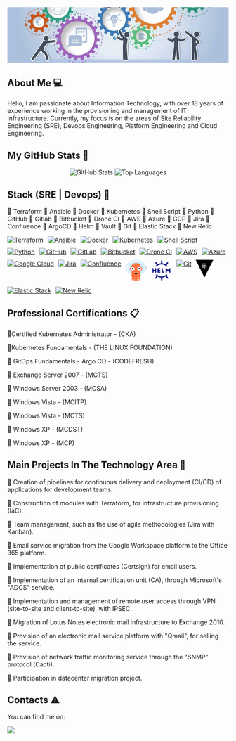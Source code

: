 <!--
**Tiago-TSG/tiago-tsg** is a ✨ _special_ ✨ repository because its `README.md` (this file) appears on your GitHub profile.

Here are some ideas to get you started:

- 🔭 I’m currently working on ...
- 🌱 I’m currently learning ...
- 👯 I’m looking to collaborate on ...
- 🤔 I’m looking for help with ...
- 💬 Ask me about ...
- 📫 How to reach me: ...
- 😄 Pronouns: ...
- ⚡ Fun fact: ...
-->

<div>
    <img src="./img/imagem_de_fundo_do_github.jpeg" />
</div>

## About Me 💻
    
Hello, I am passionate about Information Technology, with over 18 years of experience working in the provisioning and management of IT infrastructure. Currently, my focus is on the areas of Site Reliability Engineering (SRE), Devops Engineering, Platform Engineering and Cloud Engineering.


## My GitHub Stats 🚀

<div align="center" style="text-decoration: none;">
  <a href="https://github.com/Tiago-TSG" style="height=150; text-decoration: none;">
    <img src="https://github-readme-stats.vercel.app/api?username=tiago-tsg&show_icons=true&theme=dracula&include_all_commits=true&count_private=true&include_all_issues=true&cache_seconds=60" style="height=150; text-decoration: none;" alt="GitHub Stats" />
    <img height="150" src="https://github-readme-stats.vercel.app/api/top-langs/?username=tiago-tsg&layout=compact&theme=dracula&langs_count=5&count_private=true&cache_seconds=60" style="height=150; text-decoration: none;" alt="Top Languages" />
  </a>
</div>


## Stack (SRE | Devops) 🧰

🔹 Terraform
🔹 Ansible
🔹 Docker
🔹 Kubernetes
🔹 Shell Script
🔹 Python
🔹 GitHub
🔹 Gitlab
🔹 Bitbucket 
🔹 Drone CI
🔹 AWS
🔹 Azure
🔹 GCP
🔹 Jira
🔹 Confluence
🔹 ArgoCD 
🔹 Helm
🔹 Vault
🔹 Git
🔹 Elastic Stack
🔹 New Relic

<div align="left" style="display: flex; flex-wrap: wrap; gap: 10px;">
  <a href="https://terraform.io"><img src="https://img.icons8.com/color/48/000000/terraform.png" alt="Terraform" style="width: 48px; height: 48px; text-decoration: none;" /></a>
  <a href="https://ansible.com"><img src="https://img.icons8.com/color/48/000000/ansible.png" alt="Ansible" style="width: 48px; height: 48px; text-decoration: none;" /></a>
  <a href="https://docker.com"><img src="https://img.icons8.com/color/48/000000/docker.png" alt="Docker" style="width: 48px; height: 48px; text-decoration: none;" /></a>
  <a href="https://kubernetes.io"><img src="https://img.icons8.com/color/48/000000/kubernetes.png" alt="Kubernetes" style="width: 48px; height: 48px; text-decoration: none;" /></a>
  <a href="https://www.shellscript.sh/"><img src="https://img.icons8.com/color/48/000000/console.png" alt="Shell Script" style="width: 48px; height: 48px; text-decoration: none;" /></a>
  <a href="https://python.org"><img src="https://img.icons8.com/color/48/000000/python.png" alt="Python" style="width: 48px; height: 48px; text-decoration: none;" /></a>
  <a href="https://github.com"><img src="https://img.icons8.com/color/48/000000/github.png" alt="GitHub" style="width: 48px; height: 48px; text-decoration: none;" /></a>
  <a href="https://gitlab.com"><img src="https://img.icons8.com/color/48/000000/gitlab.png" alt="GitLab" style="width: 48px; height: 48px; text-decoration: none;" /></a>
  <a href="https://bitbucket.org"><img src="https://img.icons8.com/color/48/000000/bitbucket.png" alt="Bitbucket" style="width: 48px; height: 48px; text-decoration: none;" /></a>
  <a href="https://drone.io"><img src="https://img.icons8.com/color/48/000000/drone.png" alt="Drone CI" style="width: 48px; height: 48px; text-decoration: none;" /></a>
  <a href="https://aws.amazon.com"><img src="https://img.icons8.com/color/48/000000/amazon-web-services.png" alt="AWS" style="width: 48px; height: 48px; text-decoration: none;" /></a>
  <a href="https://azure.microsoft.com"><img src="https://img.icons8.com/color/48/000000/azure-1.png" alt="Azure" style="width: 48px; height: 48px; text-decoration: none;" /></a>
  <a href="https://cloud.google.com"><img src="https://img.icons8.com/color/48/000000/google-cloud.png" alt="Google Cloud" style="width: 48px; height: 48px; text-decoration: none;" /></a>
  <a href="https://jira.com"><img src="https://img.icons8.com/color/48/000000/jira.png" alt="Jira" style="width: 45px; height: 45px; text-decoration: none;" /></a>
  <a href="https://www.atlassian.com/"><img src="https://img.icons8.com/color/48/000000/confluence.png" alt="Confluence" style="width: 45px; height: 45px; text-decoration: none;" /></a>
  <a href="https://argoproj.github.io"><img src="https://raw.githubusercontent.com/cncf/artwork/master/projects/argo/icon/color/argo-icon-color.png" alt="Argo CD" style="width: 48px; height: 48px; text-decoration: none;" /></a>
  <a href="https://helm.sh"><img src="https://raw.githubusercontent.com/cncf/artwork/master/projects/helm/icon/color/helm-icon-color.svg" alt="Helm" style="width: 48px; height: 48px; text-decoration: none;" /></a>
  <a href="https://git-scm.com"><img src="https://img.icons8.com/color/48/000000/git.png" alt="Git" style="width: 48px; height: 48px; text-decoration: none;" /></a>
  <a href="https://vaultproject.io"><img src="https://raw.githubusercontent.com/hashicorp/vault/main/ui/public/vault-logo.svg" alt="Vault" style="width: 40px; height: 40px; text-decoration: none;" /></a>
  <a href="https://elastic.co"><img src="https://www.vectorlogo.zone/logos/elastic/elastic-icon.svg" alt="Elastic Stack" style="width: 43px; height: 43px; text-decoration: none;" /></a>
  <a href="https://newrelic.com"><img src="https://www.vectorlogo.zone/logos/newrelic/newrelic-icon.svg" alt="New Relic" style="width: 43px; height: 43px; text-decoration: none;" /></a>
</div>

<!--

## Projects
- [Projeto 1](https://github.com/seu-usuario/projeto1): Descrição do projeto.
- [Projeto 2](https://github.com/seu-usuario/projeto2): Descrição do projeto.
- [Projeto 3](https://github.com/seu-usuario/projeto3): Descrição do projeto.

-->

## Professional Certifications 📋

🔹Certified Kubernetes Administrator - (CKA)

🔹Kubernetes Fundamentals - (THE LINUX FOUNDATION)

🔹 GitOps Fundamentals - Argo CD - (CODEFRESH)

🔹 Exchange Server 2007 - (MCTS)

🔹 Windows Server 2003 - (MCSA)

🔹 Windows Vista - (MCITP)

🔹 Windows Vista - (MCTS)

🔹 Windows XP - (MCDST)

🔹 Windows XP - (MCP)

## Main Projects In The Technology Area 📢

🔹 Creation of pipelines for continuous delivery and deployment (CI/CD) of applications for development teams.

🔹 Construction of modules with Terraform, for infrastructure provisioning (IaC).

🔹 Team management, such as the use of agile methodologies (Jira with Kanban).

🔹 Email service migration from the Google Workspace platform to the Office 365 platform.

🔹 Implementation of public certificates (Certsign) for email users.

🔹 Implementation of an internal certification unit (CA), through Microsoft's "ADCS" service.

🔹 Implementation and management of remote user access through VPN (site-to-site and client-to-site), with IPSEC.

🔹 Migration of Lotus Notes electronic mail infrastructure to Exchange 2010.

🔹 Provision of an electronic mail service platform with "Qmail", for selling the service.

🔹 Provision of network traffic monitoring service through the "SNMP" protocol (Cacti).

🔹 Participation in datacenter migration project.

## Contacts ⚠️
  You can find me on:

  <div>
    <a href="https://www.linkedin.com/in/tiagotsg/"><img src="https://img.shields.io/badge/LinkedIn-0077B5?style=for-the-badge&logo=linkedin&logoColor=white")><a/>
  </div>
